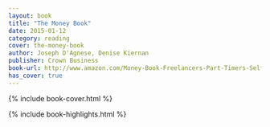 ```yaml
---
layout: book
title: "The Money Book"
date: 2015-01-12
category: reading
cover: the-money-book
author: Joseph D'Agnese, Denise Kiernan
publisher: Crown Business
book-url: http://www.amazon.com/Money-Book-Freelancers-Part-Timers-Self-Employed-ebook/dp/B0036S4D7O/
has_cover: true
---
```

{% include book-cover.html %}

{% include book-highlights.html %}
